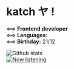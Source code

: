 # katch ヤ !

<==> **Frontend developer** <br/>
<==> **Languages:** <br/>
<==> **Birthday:** 21/12

![Github stats](https://github-readme-stats.vercel.app/api?username=ka-chng&show_icons=true&theme=dracula) <br/>
[![Now listening](https://spotify-github-profile.vercel.app/api/view?uid=2j0jizxaog8nwl0nwh2d5tcrx&cover_image=true&theme=default)](https://github.com/kittinan/spotify-github-profile)
